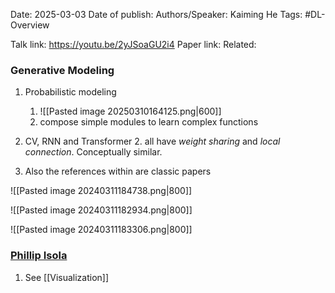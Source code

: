 Date: 2025-03-03
Date of publish: 
Authors/Speaker: Kaiming He 
Tags: #DL-Overview

Talk link: https://youtu.be/2yJSoaGU2i4
Paper link:
Related:
### Generative Modeling
1. Probabilistic modeling
	1. ![[Pasted image 20250310164125.png|600]]
	2. compose simple modules to learn complex functions
2. CV, RNN and Transformer
	2. all have *weight sharing* and *local connection*. Conceptually similar.

1. Also the references within are classic papers

![[Pasted image 20240311184738.png|800]]

![[Pasted image 20240311182934.png|800]]

![[Pasted image 20240311183306.png|800]]

### [Phillip Isola](https://youtu.be/UEJqxSVtfY0)
1. See [[Visualization]]

